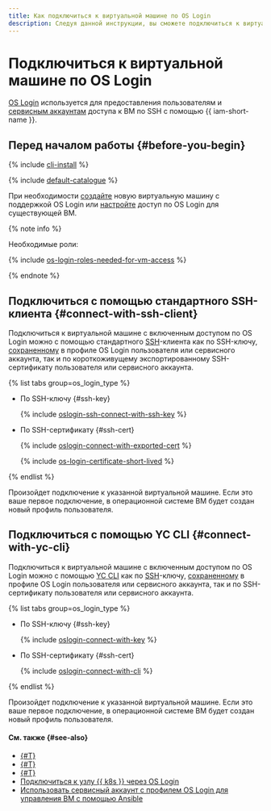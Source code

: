 ```yaml
---
title: Как подключиться к виртуальной машине по OS Login
description: Следуя данной инструкции, вы сможете подключиться к виртуальной машине по OS Login.
---
```


# Подключиться к виртуальной машине по OS Login

[OS Login](../../../organization/concepts/os-login.md) используется для предоставления пользователям и [сервисным аккаунтам](../../../iam/concepts/users/service-accounts.md) доступа к ВМ по SSH c помощью {{ iam-short-name }}.

## Перед началом работы {#before-you-begin}

{% include [cli-install](../../../_includes/cli-install.md) %}

{% include [default-catalogue](../../../_includes/default-catalogue.md) %}

При необходимости [создайте](./os-login-create-vm.md) новую виртуальную машину с поддержкой OS Login или [настройте](./enable-os-login.md) доступ по OS Login для существующей ВМ.

{% note info %}

Необходимые роли:

{% include [os-login-roles-needed-for-vm-access](../../../_includes/organization/os-login-roles-needed-for-vm-access.md) %}

{% endnote %}

## Подключиться с помощью стандартного SSH-клиента {#connect-with-ssh-client}

Подключиться к виртуальной машине с включенным доступом по OS Login можно с помощью стандартного [SSH](../../../glossary/ssh-keygen.md)-клиента как по SSH-ключу, [сохраненному](../../../organization/operations/add-ssh.md) в профиле OS Login пользователя или сервисного аккаунта, так и по короткоживущему экспортированному SSH-сертификату пользователя или сервисного аккаунта.

{% list tabs group=os_login_type %}

- По SSH-ключу {#ssh-key}

  {% include [oslogin-ssh-connect-with-ssh-key](../../../_includes/compute/oslogin-ssh-connect-with-ssh-key.md) %}

- По SSH-сертификату {#ssh-cert}

  {% include [oslogin-connect-with-exported-cert](../../../_includes/compute/oslogin-connect-with-exported-cert.md) %}

  {% include [os-login-certificate-short-lived](../../../_includes/compute/os-login-certificate-short-lived.md) %}

{% endlist %}

Произойдет подключение к указанной виртуальной машине. Если это ваше первое подключение, в операционной системе ВМ будет создан новый профиль пользователя.

## Подключиться с помощью YC CLI {#connect-with-yc-cli}

Подключиться к виртуальной машине с включенным доступом по OS Login можно с помощью [YC CLI](../../../cli/quickstart.md) как по [SSH](../../../glossary/ssh-keygen.md)-ключу, [сохраненному](../../../organization/operations/add-ssh.md) в профиле OS Login пользователя или сервисного аккаунта, так и по SSH-сертификату пользователя или сервисного аккаунта.

{% list tabs group=os_login_type %}

- По SSH-ключу {#ssh-key}

  {% include [oslogin-connect-with-key](../../../_includes/compute/oslogin-connect-with-key.md) %}

- По SSH-сертификату {#ssh-cert}

  {% include [oslogin-connect-with-cli](../../../_includes/compute/oslogin-connect-with-cli.md) %}

{% endlist %}

Произойдет подключение к указанной виртуальной машине. Если это ваше первое подключение, в операционной системе ВМ будет создан новый профиль пользователя.

#### См. также {#see-also}

* [{#T}](../../../organization/operations/os-login-access.md)
* [{#T}](../../../organization/operations/add-ssh.md)
* [{#T}](./os-login-export-certificate.md)
* [Подключиться к узлу {{ k8s }} через OS Login](../../../managed-kubernetes/operations/node-connect-oslogin.md)
* [Использовать сервисный аккаунт с профилем OS Login для управления ВМ с помощью Ansible](../../../tutorials/security/sa-oslogin-ansible.md)
